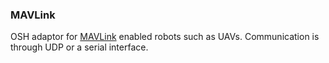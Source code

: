 ### MAVLink
OSH adaptor for [MAVLink](https://en.wikipedia.org/wiki/MAVLink) enabled robots such as UAVs. Communication is through UDP or a serial interface.
